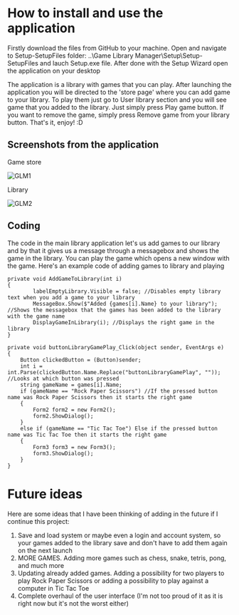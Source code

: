 # How to install and use the application
Firstly download the files from GitHub to your machine. Open and navigate to Setup-SetupFiles folder: ..\Game Library Manager\Setup\Setup-SetupFiles and lauch Setup.exe file. After done with the Setup Wizard open the application on your desktop

The application is a library with games that you can play. After launching the application you will be directed to the 'store page' where you can add game to your library. To play them just go to User library section and you will see game that you added to the library. Just simply press Play game button. If you want to remove the game, simply press Remove game from your library button. That's it, enjoy! :D
## Screenshots from the application
Game store

![GLM1](https://github.com/TuomasHartikainen/Game-Library/assets/164089057/aea7530d-fd51-4c4b-94bf-86d870285351)

Library

![GLM2](https://github.com/TuomasHartikainen/Game-Library/assets/164089057/aa3e9506-2515-41a4-a350-703a75f3b3f4)
## Coding
The code in the main library application let's us add games to our library and by that it gives us a message through a messagebox and shows the game in the library. You can play the game which opens a new window with the game. Here's an example code of adding games to library and playing
```
private void AddGameToLibrary(int i)
{
        labelEmptyLibrary.Visible = false; //Disables empty library text when you add a game to your library
        MessageBox.Show($"Added {games[i].Name} to your library"); //Shows the messagebox that the games has been added to the library with the game name
        DisplayGameInLibrary(i); //Displays the right game in the library
}

private void buttonLibraryGamePlay_Click(object sender, EventArgs e)
{
    Button clickedButton = (Button)sender;
    int i = int.Parse(clickedButton.Name.Replace("buttonLibraryGamePlay", "")); //Looks at which button was pressed
    string gameName = games[i].Name;
    if (gameName == "Rock Paper Scissors") //If the pressed button name was Rock Paper Scissors then it starts the right game
    {
        Form2 form2 = new Form2();
        form2.ShowDialog();
    }
    else if (gameName == "Tic Tac Toe") Else if the pressed button name was Tic Tac Toe then it starts the right game
    {
        Form3 form3 = new Form3();
        form3.ShowDialog();
    }
}
```
# Future ideas
Here are some ideas that I have been thinking of adding in the future if I continue this project:
1. Save and load system or maybe even a login and account system, so your games added to the library save and don't have to add them again on the next launch
2. MORE GAMES. Adding more games such as chess, snake, tetris, pong, and much more
3. Updating already added games. Adding a possibility for two players to play Rock Paper Scissors or adding a possibility to play against a computer in Tic Tac Toe
4. Complete overhaul of the user interface (I'm not too proud of it as it is right now but it's not the worst either)
